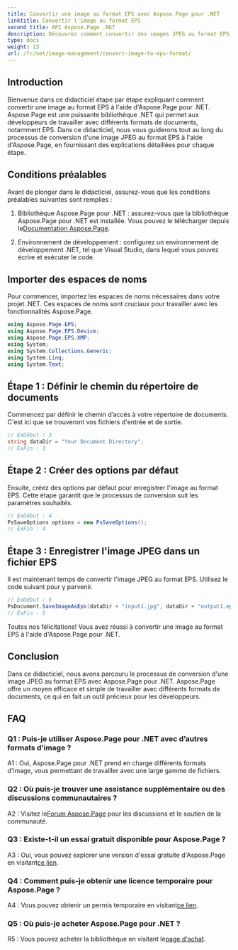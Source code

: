 ```yaml
---
title: Convertir une image au format EPS avec Aspose.Page pour .NET
linktitle: Convertir l'image au format EPS
second_title: API Aspose.Page .NET
description: Découvrez comment convertir des images JPEG au format EPS à l'aide d'Aspose.Page pour .NET. Un guide complet avec des instructions étape par étape.
type: docs
weight: 13
url: /fr/net/image-management/convert-image-to-eps-format/
---
```

## Introduction

Bienvenue dans ce didacticiel étape par étape expliquant comment convertir une image au format EPS à l'aide d'Aspose.Page pour .NET. Aspose.Page est une puissante bibliothèque .NET qui permet aux développeurs de travailler avec différents formats de documents, notamment EPS. Dans ce didacticiel, nous vous guiderons tout au long du processus de conversion d'une image JPEG au format EPS à l'aide d'Aspose.Page, en fournissant des explications détaillées pour chaque étape.

## Conditions préalables

Avant de plonger dans le didacticiel, assurez-vous que les conditions préalables suivantes sont remplies :

1.  Bibliothèque Aspose.Page pour .NET : assurez-vous que la bibliothèque Aspose.Page pour .NET est installée. Vous pouvez le télécharger depuis le[Documentation Aspose.Page](https://reference.aspose.com/page/net/).

2. Environnement de développement : configurez un environnement de développement .NET, tel que Visual Studio, dans lequel vous pouvez écrire et exécuter le code.

## Importer des espaces de noms

Pour commencer, importez les espaces de noms nécessaires dans votre projet .NET. Ces espaces de noms sont cruciaux pour travailler avec les fonctionnalités Aspose.Page.

```csharp
using Aspose.Page.EPS;
using Aspose.Page.EPS.Device;
using Aspose.Page.EPS.XMP;
using System;
using System.Collections.Generic;
using System.Linq;
using System.Text;
```

## Étape 1 : Définir le chemin du répertoire de documents

Commencez par définir le chemin d’accès à votre répertoire de documents. C'est ici que se trouveront vos fichiers d'entrée et de sortie.

```csharp
// ExDébut : 3
string dataDir = "Your Document Directory";
// ExFin : 3
```

## Étape 2 : Créer des options par défaut

Ensuite, créez des options par défaut pour enregistrer l'image au format EPS. Cette étape garantit que le processus de conversion suit les paramètres souhaités.

```csharp
// ExDébut : 4
PsSaveOptions options = new PsSaveOptions();
// ExFin : 4
```

## Étape 3 : Enregistrer l'image JPEG dans un fichier EPS

Il est maintenant temps de convertir l'image JPEG au format EPS. Utilisez le code suivant pour y parvenir.

```csharp
// ExDébut : 5
PsDocument.SaveImageAsEps(dataDir + "input1.jpg", dataDir + "output1.eps", options);
// ExFin : 5
```

Toutes nos félicitations! Vous avez réussi à convertir une image au format EPS à l'aide d'Aspose.Page pour .NET.

## Conclusion

Dans ce didacticiel, nous avons parcouru le processus de conversion d'une image JPEG au format EPS avec Aspose.Page pour .NET. Aspose.Page offre un moyen efficace et simple de travailler avec différents formats de documents, ce qui en fait un outil précieux pour les développeurs.

## FAQ

### Q1 : Puis-je utiliser Aspose.Page pour .NET avec d’autres formats d’image ?

A1 : Oui, Aspose.Page pour .NET prend en charge différents formats d'image, vous permettant de travailler avec une large gamme de fichiers.

### Q2 : Où puis-je trouver une assistance supplémentaire ou des discussions communautaires ?

 A2 : Visitez le[Forum Aspose.Page](https://forum.aspose.com/c/page/39) pour les discussions et le soutien de la communauté.

### Q3 : Existe-t-il un essai gratuit disponible pour Aspose.Page ?

 A3 : Oui, vous pouvez explorer une version d'essai gratuite d'Aspose.Page en visitant[ce lien](https://releases.aspose.com/).

### Q4 : Comment puis-je obtenir une licence temporaire pour Aspose.Page ?

 A4 : Vous pouvez obtenir un permis temporaire en visitant[ce lien](https://purchase.aspose.com/temporary-license/).

### Q5 : Où puis-je acheter Aspose.Page pour .NET ?

R5 : Vous pouvez acheter la bibliothèque en visitant le[page d'achat](https://purchase.aspose.com/buy).